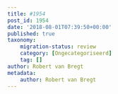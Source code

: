 ```yaml
---
title: #1954
post_id: 1954
date: '2018-08-01T07:39:50+00:00'
published: true
taxonomy:
    migration-status: review
    category: [Ongecategoriseerd]
    tag: []
author: Robert van Bregt
metadata:
    author: Robert van Bregt
---
```

